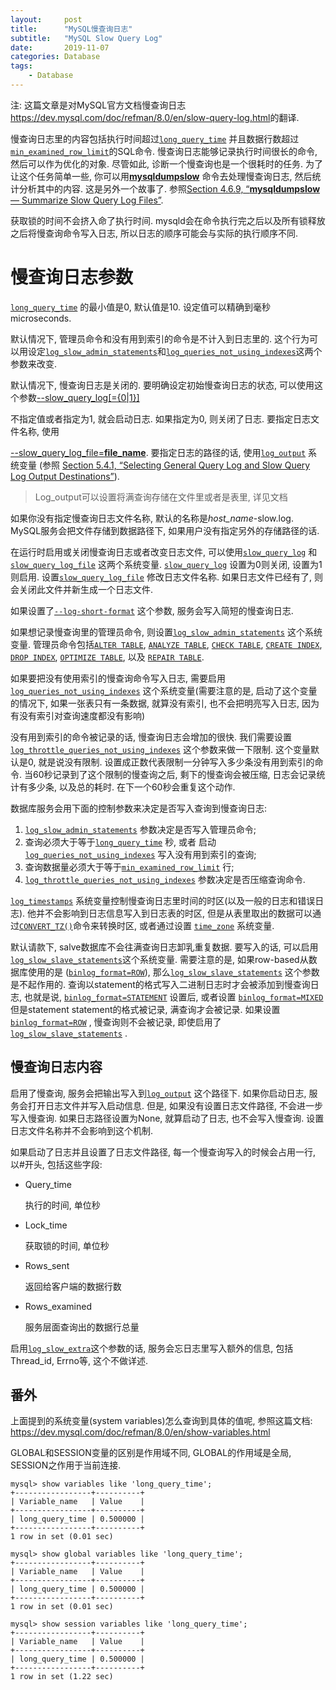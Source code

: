 ```yaml
---
layout:     post
title:      "MySQL慢查询日志"
subtitle:   "MySQL Slow Query Log"
date:       2019-11-07
categories: Database
tags:
    - Database
---
```


注: 这篇文章是对MySQL官方文档慢查询日志<https://dev.mysql.com/doc/refman/8.0/en/slow-query-log.html>的翻译.

慢查询日志里的内容包括执行时间超过[`long_query_time`](https://dev.mysql.com/doc/refman/8.0/en/server-system-variables.html#sysvar_long_query_time) 并且数据行数超过[`min_examined_row_limit`](https://dev.mysql.com/doc/refman/8.0/en/server-system-variables.html#sysvar_min_examined_row_limit)的SQL命令. 慢查询日志能够记录执行时间很长的命令, 然后可以作为优化的对象. 尽管如此, 诊断一个慢查询也是一个很耗时的任务. 为了让这个任务简单一些, 你可以用[**mysqldumpslow**](https://dev.mysql.com/doc/refman/8.0/en/mysqldumpslow.html) 命令去处理慢查询日志, 然后统计分析其中的内容. 这是另外一个故事了. 参照[Section 4.6.9, “**mysqldumpslow** — Summarize Slow Query Log Files”](https://dev.mysql.com/doc/refman/8.0/en/mysqldumpslow.html).

获取锁的时间不会挤入命了执行时间. mysqld会在命令执行完之后以及所有锁释放之后将慢查询命令写入日志, 所以日志的顺序可能会与实际的执行顺序不同.

# 慢查询日志参数

[`long_query_time`](https://dev.mysql.com/doc/refman/8.0/en/server-system-variables.html#sysvar_long_query_time) 的最小值是0, 默认值是10. 设定值可以精确到毫秒microseconds.

默认情况下, 管理员命令和没有用到索引的命令是不计入到日志里的. 这个行为可以用设定[`log_slow_admin_statements`](https://dev.mysql.com/doc/refman/8.0/en/server-system-variables.html#sysvar_log_slow_admin_statements)和[`log_queries_not_using_indexes`](https://dev.mysql.com/doc/refman/8.0/en/server-system-variables.html#sysvar_log_queries_not_using_indexes)这两个参数来改变.

默认情况下, 慢查询日志是关闭的. 要明确设定初始慢查询日志的状态, 可以使用这个参数[--slow_query_log[={0|1}]](https://dev.mysql.com/doc/refman/8.0/en/server-system-variables.html#sysvar_slow_query_log)

不指定值或者指定为1, 就会启动日志. 如果指定为0, 则关闭了日志. 要指定日志文件名称, 使用

[--slow_query_log_file=**file_name**](https://dev.mysql.com/doc/refman/8.0/en/server-system-variables.html#sysvar_slow_query_log_file).  要指定日志的路径的话, 使用[`log_output`](https://dev.mysql.com/doc/refman/8.0/en/server-system-variables.html#sysvar_log_output) 系统变量 (参照 [Section 5.4.1, “Selecting General Query Log and Slow Query Log Output Destinations”](https://dev.mysql.com/doc/refman/8.0/en/log-destinations.html)).

> Log_output可以设置将满查询存储在文件里或者是表里, 详见文档

如果你没有指定慢查询日志文件名称, 默认的名称是*host_name*-slow.log. MySQL服务会把文件存储到数据路径下, 如果用户没有指定另外的存储路径的话.

在运行时启用或关闭慢查询日志或者改变日志文件, 可以使用[`slow_query_log`](https://dev.mysql.com/doc/refman/8.0/en/server-system-variables.html#sysvar_slow_query_log) 和 [`slow_query_log_file`](https://dev.mysql.com/doc/refman/8.0/en/server-system-variables.html#sysvar_slow_query_log_file) 这两个系统变量. [`slow_query_log`](https://dev.mysql.com/doc/refman/8.0/en/server-system-variables.html#sysvar_slow_query_log) 设置为0则关闭, 设置为1则启用. 设置[`slow_query_log_file`](https://dev.mysql.com/doc/refman/8.0/en/server-system-variables.html#sysvar_slow_query_log_file) 修改日志文件名称. 如果日志文件已经有了, 则会关闭此文件并新生成一个日志文件.

如果设置了[`--log-short-format`](https://dev.mysql.com/doc/refman/8.0/en/server-options.html#option_mysqld_log-short-format) 这个参数, 服务会写入简短的慢查询日志.

如果想记录慢查询里的管理员命令, 则设置[`log_slow_admin_statements`](https://dev.mysql.com/doc/refman/8.0/en/server-system-variables.html#sysvar_log_slow_admin_statements) 这个系统变量. 管理员命令包括[`ALTER TABLE`](https://dev.mysql.com/doc/refman/8.0/en/alter-table.html), [`ANALYZE TABLE`](https://dev.mysql.com/doc/refman/8.0/en/analyze-table.html), [`CHECK TABLE`](https://dev.mysql.com/doc/refman/8.0/en/check-table.html), [`CREATE INDEX`](https://dev.mysql.com/doc/refman/8.0/en/create-index.html), [`DROP INDEX`](https://dev.mysql.com/doc/refman/8.0/en/drop-index.html), [`OPTIMIZE TABLE`](https://dev.mysql.com/doc/refman/8.0/en/optimize-table.html), 以及 [`REPAIR TABLE`](https://dev.mysql.com/doc/refman/8.0/en/repair-table.html).

如果要把没有使用索引的慢查询命令写入日志, 需要启用[`log_queries_not_using_indexes`](https://dev.mysql.com/doc/refman/8.0/en/server-system-variables.html#sysvar_log_queries_not_using_indexes) 这个系统变量(需要注意的是, 启动了这个变量的情况下, 如果一张表只有一条数据, 就算没有索引, 也不会把明亮写入日志, 因为有没有索引对查询速度都没有影响)

没有用到索引的命令被记录的话, 慢查询日志会增加的很快. 我们需要设置[`log_throttle_queries_not_using_indexes`](https://dev.mysql.com/doc/refman/8.0/en/server-system-variables.html#sysvar_log_throttle_queries_not_using_indexes) 这个参数来做一下限制. 这个变量默认是0, 就是说没有限制. 设置成正数代表限制一分钟写入多少条没有用到索引的命令. 当60秒记录到了这个限制的慢查询之后, 剩下的慢查询会被压缩, 日志会记录统计有多少条, 以及总的耗时. 在下一个60秒会重复这个动作.

数据库服务会用下面的控制参数来决定是否写入查询到慢查询日志:

1. [`log_slow_admin_statements`](https://dev.mysql.com/doc/refman/8.0/en/server-system-variables.html#sysvar_log_slow_admin_statements) 参数决定是否写入管理员命令;
2. 查询必须大于等于[`long_query_time`](https://dev.mysql.com/doc/refman/8.0/en/server-system-variables.html#sysvar_long_query_time) 秒, 或者 启动[`log_queries_not_using_indexes`](https://dev.mysql.com/doc/refman/8.0/en/server-system-variables.html#sysvar_log_queries_not_using_indexes) 写入没有用到索引的查询;
3. 查询数据量必须大于等于[`min_examined_row_limit`](https://dev.mysql.com/doc/refman/8.0/en/server-system-variables.html#sysvar_min_examined_row_limit) 行;
4. [`log_throttle_queries_not_using_indexes`](https://dev.mysql.com/doc/refman/8.0/en/server-system-variables.html#sysvar_log_throttle_queries_not_using_indexes) 参数决定是否压缩查询命令.

[`log_timestamps`](https://dev.mysql.com/doc/refman/8.0/en/server-system-variables.html#sysvar_log_timestamps) 系统变量控制慢查询日志里时间的时区(以及一般的日志和错误日志). 他并不会影响到日志信息写入到日志表的时区, 但是从表里取出的数据可以通过[`CONVERT_TZ()`](https://dev.mysql.com/doc/refman/8.0/en/date-and-time-functions.html#function_convert-tz)命令来转换时区, 或者通过设置 [`time_zone`](https://dev.mysql.com/doc/refman/8.0/en/server-system-variables.html#sysvar_time_zone) 系统变量.

默认请款下, salve数据库不会往满查询日志卸乳重复数据. 要写入的话, 可以启用[`log_slow_slave_statements`](https://dev.mysql.com/doc/refman/8.0/en/replication-options-slave.html#sysvar_log_slow_slave_statements)这个系统变量. 需要注意的是, 如果row-based从数据库使用的是 ([`binlog_format=ROW`](https://dev.mysql.com/doc/refman/8.0/en/replication-options-binary-log.html#sysvar_binlog_format)), 那么[`log_slow_slave_statements`](https://dev.mysql.com/doc/refman/8.0/en/replication-options-slave.html#sysvar_log_slow_slave_statements) 这个参数是不起作用的. 查询以statement的格式写入二进制日志时才会被添加到慢查询日志, 也就是说,  [`binlog_format=STATEMENT`](https://dev.mysql.com/doc/refman/8.0/en/replication-options-binary-log.html#sysvar_binlog_format) 设置后, 或者设置 [`binlog_format=MIXED`](https://dev.mysql.com/doc/refman/8.0/en/replication-options-binary-log.html#sysvar_binlog_format)  但是statement statement的格式被记录, 满查询才会被记录. 如果设置 [`binlog_format=ROW`](https://dev.mysql.com/doc/refman/8.0/en/replication-options-binary-log.html#sysvar_binlog_format) , 慢查询则不会被记录, 即使启用了[`log_slow_slave_statements`](https://dev.mysql.com/doc/refman/8.0/en/replication-options-slave.html#sysvar_log_slow_slave_statements) .

## 慢查询日志内容

启用了慢查询, 服务会把输出写入到[`log_output`](https://dev.mysql.com/doc/refman/8.0/en/server-system-variables.html#sysvar_log_output) 这个路径下. 如果你启动日志, 服务会打开日志文件并写入启动信息. 但是, 如果没有设置日志文件路径, 不会进一步写入慢查询. 如果日志路径设置为None, 就算启动了日志, 也不会写入慢查询. 设置日志文件名称并不会影响到这个机制.

如果启动了日志并且设置了日志文件路径, 每一个慢查询写入的时候会占用一行, 以#开头, 包括这些字段:

- Query_time

  执行的时间, 单位秒

- Lock_time

  获取锁的时间, 单位秒

- Rows_sent

  返回给客户端的数据行数

- Rows_examined

  服务层面查询出的数据行总量

启用[`log_slow_extra`](https://dev.mysql.com/doc/refman/8.0/en/server-system-variables.html#sysvar_log_slow_extra)这个参数的话, 服务会忘日志里写入额外的信息, 包括Thread_id, Errno等, 这个不做详述.

## 番外

上面提到的系统变量(system variables)怎么查询到具体的值呢, 参照这篇文档: <https://dev.mysql.com/doc/refman/8.0/en/show-variables.html>

GLOBAL和SESSION变量的区别是作用域不同, GLOBAL的作用域是全局, SESSION之作用于当前连接.

```shell
mysql> show variables like 'long_query_time';
+-----------------+----------+
| Variable_name   | Value    |
+-----------------+----------+
| long_query_time | 0.500000 |
+-----------------+----------+
1 row in set (0.01 sec)

mysql> show global variables like 'long_query_time';
+-----------------+----------+
| Variable_name   | Value    |
+-----------------+----------+
| long_query_time | 0.500000 |
+-----------------+----------+
1 row in set (0.01 sec)

mysql> show session variables like 'long_query_time';
+-----------------+----------+
| Variable_name   | Value    |
+-----------------+----------+
| long_query_time | 0.500000 |
+-----------------+----------+
1 row in set (1.22 sec)
```
